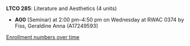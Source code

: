 **LTCO 285**: Literature and Aesthetics (4 units)

- **A00** (Seminar) at 2:00 pm–4:50 pm on Wednesday at RWAC 0374 by Fiss, Geraldine Anna (A17249593)

[Enrollment numbers over time](./LTCO285.tsv)
